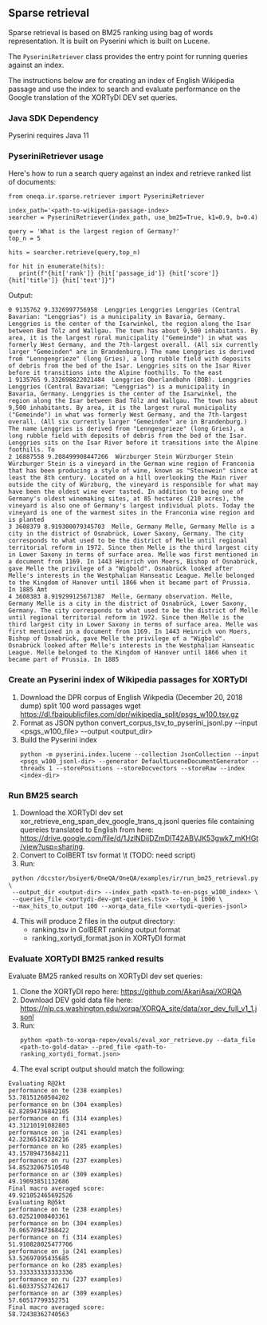 ## Sparse retrieval

Sparse retrieval is based on BM25 ranking using bag of words representation. It is built on Pyserini which is built on Lucene.  

The ```PyseriniRetriever``` class provides the entry point for running queries against an index.

The instructions below are for creating an index of English Wikipedia passage and use the index to search 
and evaluate performance on the Google translation of the XORTyDI DEV set queries. 

### Java SDK Dependency
Pyserini requires Java 11

### PyseriniRetriever usage
Here's how to run a search query against an index and retrieve ranked list of documents:


```
from oneqa.ir.sparse.retriever import PyseriniRetriever

index_path='<path-to-wikipedia-passage-index>
searcher = PyseriniRetriever(index_path, use_bm25=True, k1=0.9, b=0.4)

query = 'What is the largest region of Germany?'
top_n = 5

hits = searcher.retrieve(query,top_n)

for hit in enumerate(hits):
   print(f"{hit['rank']} {hit['passage_id']} {hit['score']}  {hit['title']} {hit['text']}")
```

Output:

```
0 9135762 9.3326997756958  Lenggries Lenggries Lenggries (Central Bavarian: "Lenggrias") is a municipality in Bavaria, Germany. Lenggries is the center of the Isarwinkel, the region along the Isar between Bad Tölz and Wallgau. The town has about 9,500 inhabitants. By area, it is the largest rural municipality ("Gemeinde") in what was formerly West Germany, and the 7th-largest overall. (All six currently larger "Gemeinden" are in Brandenburg.) The name Lenggries is derived from "Lenngengrieze" (long Gries), a long rubble field with deposits of debris from the bed of the Isar. Lenggries sits on the Isar River before it transitions into the Alpine foothills. To the east
1 9135765 9.332698822021484  Lenggries Oberlandbahn (BOB). Lenggries Lenggries (Central Bavarian: "Lenggrias") is a municipality in Bavaria, Germany. Lenggries is the center of the Isarwinkel, the region along the Isar between Bad Tölz and Wallgau. The town has about 9,500 inhabitants. By area, it is the largest rural municipality ("Gemeinde") in what was formerly West Germany, and the 7th-largest overall. (All six currently larger "Gemeinden" are in Brandenburg.) The name Lenggries is derived from "Lenngengrieze" (long Gries), a long rubble field with deposits of debris from the bed of the Isar. Lenggries sits on the Isar River before it transitions into the Alpine foothills. To
2 16887558 9.208499908447266  Würzburger Stein Würzburger Stein Würzburger Stein is a vineyard in the German wine region of Franconia that has been producing a style of wine, known as "Steinwein" since at least the 8th century. Located on a hill overlooking the Main river outside the city of Würzburg, the vineyard is responsible for what may have been the oldest wine ever tasted. In addition to being one of Germany's oldest winemaking sites, at 85 hectares (210 acres), the vineyard is also one of Germany's largest individual plots. Today the vineyard is one of the warmest sites in the Franconia wine region and is planted
3 3608379 8.919300079345703  Melle, Germany Melle, Germany Melle is a city in the district of Osnabrück, Lower Saxony, Germany. The city corresponds to what used to be the district of Melle until regional territorial reform in 1972. Since then Melle is the third largest city in Lower Saxony in terms of surface area. Melle was first mentioned in a document from 1169. In 1443 Heinrich von Moers, Bishop of Osnabrück, gave Melle the privilege of a "Wigbold". Osnabrück looked after Melle's interests in the Westphalian Hanseatic League. Melle belonged to the Kingdom of Hanover until 1866 when it became part of Prussia. In 1885 Amt
4 3608383 8.919299125671387  Melle, Germany observation. Melle, Germany Melle is a city in the district of Osnabrück, Lower Saxony, Germany. The city corresponds to what used to be the district of Melle until regional territorial reform in 1972. Since then Melle is the third largest city in Lower Saxony in terms of surface area. Melle was first mentioned in a document from 1169. In 1443 Heinrich von Moers, Bishop of Osnabrück, gave Melle the privilege of a "Wigbold". Osnabrück looked after Melle's interests in the Westphalian Hanseatic League. Melle belonged to the Kingdom of Hanover until 1866 when it became part of Prussia. In 1885
```


### Create an Pyserini index of Wikipedia passages for XORTyDI

1. Download the DPR corpus of English Wikpedia (December 20, 2018 dump) split 100 word passages 
   wget https://dl.fbaipublicfiles.com/dpr/wikipedia_split/psgs_w100.tsv.gz
2. Format as JSON
    python convert_corpus_tsv_to_pyserini_jsonl.py --input <psgs_w100_file> --output <output_dir>
3. Build the Pyserini index
   ```
   python -m pyserini.index.lucene --collection JsonCollection --input <psgs_w100_jsonl-dir> --generator DefaultLuceneDocumentGenerator --threads 1 --storePositions --storeDocvectors --storeRaw --index <index-dir>
   ```

### Run BM25 search 
1. Download the XORTyDI dev set xor_retrieve_eng_span_dev_google_trans_q.jsonl queries file containing quereies translated to English from here: https://drive.google.com/file/d/1JzlNDijDZmDlT42ABVJK53gwk7_mKHGt/view?usp=sharing. 
2. Convert to ColBERT tsv format <id>\t<query>  (TODO: need script)
3. Run:
  ```shell
   python /dccstor/bsiyer6/OneQA/OneQA/examples/ir/run_bm25_retrieval.py \
   --output_dir <output-dir> --index_path <path-to-en-psgs_w100_index> \
   --queries_file <xortydi-dev-gmt-queries.tsv> --top_k 1000 \
   --max_hits_to_output 100 --xorqa_data_file <xortydi-queries-jsonl>
  ```
4. This will produce 2 files in the output directory:
   - ranking.tsv in ColBERT ranking output format
   - ranking_xortydi_format.json in XORTyDI format

### Evaluate XORTyDI BM25 ranked results
Evaluate BM25 ranked results on XORTyDI dev set queries:
1. Clone the XORTyDI repo here: https://github.com/AkariAsai/XORQA
2. Download DEV gold data file here: https://nlp.cs.washington.edu/xorqa/XORQA_site/data/xor_dev_full_v1_1.jsonl
3. Run:
   ```shell
   python <path-to-xorqa-repo>/evals/eval_xor_retrieve.py --data_file <path-to-gold-data> --pred_file <path-to-ranking_xortydi_format.json> 
   ```
4. The eval script output should match the following: 
```
Evaluating R@2kt
performance on te (238 examples)
53.78151260504202
performance on bn (304 examples)
62.82894736842105
performance on fi (314 examples)
43.31210191082803
performance on ja (241 examples)
42.32365145228216
performance on ko (285 examples)
43.15789473684211
performance on ru (237 examples)
54.85232067510548
performance on ar (309 examples)
49.19093851132686
Final macro averaged score: 
49.921052465692526
Evaluating R@5kt
performance on te (238 examples)
63.02521008403361
performance on bn (304 examples)
70.06578947368422
performance on fi (314 examples)
51.910828025477706
performance on ja (241 examples)
53.52697095435685
performance on ko (285 examples)
53.333333333333336
performance on ru (237 examples)
61.60337552742617
performance on ar (309 examples)
57.60517799352751
Final macro averaged score: 
58.72438362740563
```

